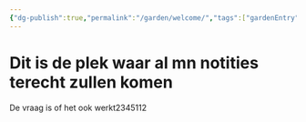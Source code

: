 ```yaml
---
{"dg-publish":true,"permalink":"/garden/welcome/","tags":["gardenEntry"]}
---
```






# Dit is de plek waar al mn notities terecht zullen komen

De vraag is of het ook werkt2345112